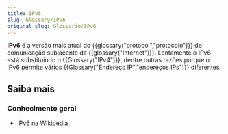 ```yaml
---
title: IPv6
slug: Glossary/IPv6
original_slug: Glossario/IPv6
---
```


**IPv6** é a versão mais atual do {{glossary("protocol","protocolo")}} de comunicação subjacente da {{glossary("Internet")}}. Lentamente o IPv6 está substituindo o {{Glossary("IPv4")}}, dentre outras razões porque o IPv6 permite vários {{Glossary("Endereço IP","endereços IPs")}} diferentes.

## Saiba mais

### Conhecimento geral

- [IPv6](https://pt.wikipedia.org/wiki/IPv6) na Wikipedia
